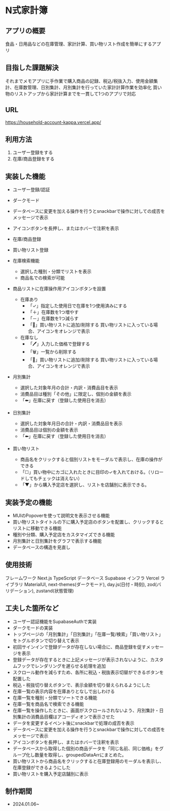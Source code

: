# N式家計簿


## アプリの概要
食品・日用品などの在庫管理、家計計算、買い物リスト作成を簡単にするアプリ


## 目指した課題解決
それまでメモアプリに手作業で購入商品の記録、税込/税抜入力、使用金額集計、在庫数管理、日別集計、月別集計を行っていた家計計算作業を効率化
買い物のリストアップから家計計算までを一貫して1つのアプリで対応

## URL
https://household-account-kappa.vercel.app/

## 利用方法
1. ユーザー登録をする
1. 在庫/商品登録をする

## 実装した機能
- ユーザー登録/認証

- ダークモード

- データベースに変更を加える操作を行うとsnackbarで操作に対しての成否をメッセージで表示

- アイコンボタンを長押し、またはホバーで注釈を表示

- 在庫/商品登録

- 買い物リスト登録

- 在庫検索機能
  - 選択した種別・分類でリストを表示
  - 商品名での検索が可能

- 商品リストに在庫操作用アイコンボタンを設置
  - 在庫あり
    - 「✓」指定した使用日で在庫を1つ使用済みにする
    - 「＋」在庫数を1つ増やす
    - 「－」在庫数を1つ減らす
    - 「🛒」買い物リストに追加/削除する
    買い物リストに入っている場合、アイコンをオレンジで表示
  - 在庫なし
    - 「🖊」入力した価格で登録する
    - 「🗑️」一覧から削除する
    - 「🛒」買い物リストに追加/削除する
    買い物リストに入っている場合、アイコンをオレンジで表示

- 月別集計
  - 選択した対象年月の合計・内訳・消費品目を表示
  - 消費品目は種別「その他」に限定し、個別の金額を表示
  - 「⬅️」在庫に戻す（登録した使用日を消去）

- 日別集計
  - 選択した対象年月日の合計・内訳・消費品目を表示
  - 消費品目は個別の金額を表示
  - 「⬅️」在庫に戻す（登録した使用日を消去）

- 買い物リスト
  - 商品名をクリックすると個別リストをモーダルで表示し、在庫の操作ができる
  - 「☐」買い物中にカゴに入れたときに目印の✓を入れておける。（リロードしてもチェックは消えない）
  - 「▼」から購入予定店を選択し、リストを店舗別に表示できる。

## 実装予定の機能
- MUIのPopoverを使って説明文を表示させる機能
- 買い物リストタイトルの下に購入予定店のボタンを配置し、クリックするとリストに移動できる機能
- 種別や分類、購入予定店をカスタマイズできる機能
- 月別集計と日別集計をグラフで表示する機能
- データベースの構造を見直し

## 使用技術
フレームワーク Next.js TypeScript
データベース Supabase
インフラ Vercel
ライブラリ MaterialUI, next-themes(ダークモード), day.js(日付・時刻), zod(バリデーション), zustand(状態管理)

## 工夫した箇所など
- ユーザー認証機能をSupabaseAuthで実装
- ダークモードの実装
- トップページの「月別集計」「日別集計」「在庫一覧/検索」「買い物リスト」をトグルボタンで切り替えて表示
- 初回サインインで登録データが存在しない場合に、商品登録を促すメッセージを表示
- 登録データが存在するときに上記メッセージが表示されないように、カスタムフックでレンダリングを遅らせる処理を追加
- スクロール動作を減らすため、各所に税込・税抜表示切替ができるボタンを配置した
- 税込・税抜切り替えボタンで、表示金額を切り替えられるようにした
- 在庫一覧の表示内容を在庫ありとなしで出しわける
- 在庫一覧を種別・分類でソートできる機能
- 在庫一覧を商品名で検索できる機能
- 在庫一覧を操作したときに、画面がスクロールされないよう、月別集計・日別集計の消費品目欄はアコーディオンで表示させた
- データを変更するイベント後にsnackbarで処理の成否を表示
- データベースに変更を加える操作を行うとsnackbarで操作に対しての成否をメッセージで表示
- アイコンボタンを長押し、またはホバーで注釈を表示
- データベースから取得した個別の商品データを「同じ名前、同じ価格」をグループ化し数量を取得し、groupedDataArrにまとめた。
- 買い物リストから商品名をクリックすると在庫登録用のモーダルを表示し、在庫登録ができるようにした
- 買い物リストを購入予定店舗別に表示

## 制作期間
- 2024.01.06~
